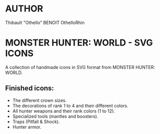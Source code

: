 # AUTHOR
Thibault "Othello" BENOIT
OthelloRhin

# MONSTER HUNTER: WORLD - SVG ICONS
A collection of handmade icons in SVG format from MONSTER HUNTER: WORLD.  

## Finished icons:
- The different crown sizes.
- The decorations of rank 1 to 4 and their different colors.
- All hunter weapons and their rank colors (1 to 12).
- Specialized tools (mantles and boosters).
- Traps (Pitfall & Shock).  
- Hunter armor.
